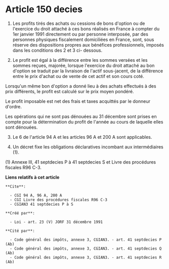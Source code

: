 # Article 150 decies

1. Les profits tirés des achats ou cessions de bons d'option ou de l'exercice du droit attaché à ces bons réalisés en France
à compter du 1er janvier 1991 directement ou par personne interposée, par des personnes physiques fiscalement domiciliées en
France, sont, sous réserve des dispositions propres aux bénéfices professionnels, imposés dans les conditions des 2 et 3 ci-
dessous.

2. Le profit est égal à la différence entre les sommes versées et les sommes reçues, majorée, lorsque l'exercice du droit
attaché au bon d'option se traduit par la livraison de l'actif sous-jacent, de la différence entre le prix d'achat ou de
vente de cet actif et son cours coté.

Lorsqu'un même bon d'option a donné lieu à des achats effectués à des prix différents, le profit est calculé sur le prix
moyen pondéré.

Le profit imposable est net des frais et taxes acquittés par le donneur d'ordre.

Les opérations qui ne sont pas dénouées au 31 décembre sont prises en compte pour la détermination du profit de l'année au
cours de laquelle elles sont dénouées.

3. Le 6 de l'article 94 A et les articles 96 A et 200 A sont applicables.

4. Un décret fixe les obligations déclaratives incombant aux intermédiaires (1).

(1) Annexe III, 41 septdecies P à 41 septdecies S et Livre des procédures fiscales R96 C-3.

**Liens relatifs à cet article**

	**Cite**:

	  - CGI 94 A, 96 A, 200 A
	  - CGI Livre des procédures fiscales R96 C-3
	  - CGIAN3 41 septdecies P à S

	**Créé par**:

	  - Loi - art. 23 (V) JORF 31 décembre 1991

	**Cité par**:

	  - Code général des impôts, annexe 3, CGIAN3. - art. 41 septdecies P (Ab)
	  - Code général des impôts, annexe 3, CGIAN3. - art. 41 septdecies Q (Ab)
	  - Code général des impôts, annexe 3, CGIAN3. - art. 41 septdecies R (Ab)
